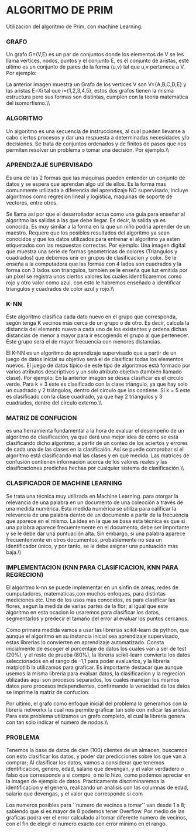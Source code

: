 # ALGORITMO DE PRIM

Utilizacion del algoritmo de Prim, con machine Learning.
    
### GRAFO

Un grafo G=(V,E) es un par de conjuntos donde los elementos de V se les
llama vertices, nodos, puntos y el conjunto E, es el conjunto de
aristas, este ultimo es un conjunto de pares de la forma (u,v) tal que
u,v pertenece a V. Por ejemplo:

La anterior imagen muestra un Grafo de los vertices V son
V=\{A,B,C,D,E\} y las aristas E=Xi tal que i=\{1,2,3,4,5\}, estos dos
grafos tienen la misma estructura pero sus formas son distintas, cumplen
con la teoria matematica del isomorfismo.\\\\

### ALGORITMO

Un algoritmo es una secuencia de instrucciones, al cual pueden llevarse
a cabo ciertos procesos y dar una respuesta a determinadas necesidades
y/o decisiones. Se trata de conjuntos ordenados y de finitos de pasos
que nos permiten resolver un problema o tomar una decisión. Por ejemplo.\\\\

### APRENDIZAJE SUPERVISADO

Es una de las 2 formas que las maquinas pueden entender un conjunto de
datos y se espera que aprendan algo util de ellos. Es la forma mas
comunmente utilizada a diferencia del aprendizaje NO supervisado,
incluye algoritmos como regresion lineal y logistica, maquinas de
soporte de vectores, entre otros.

Se llama asi por que el desarrollador actua como una guia para enseñar
al algoritmo las salidas a las que debe llegar. Es decir, la salida ya
es conocida. Es muy similar a la forma en la que un niño podria aprender
de un maestro. Requere que los posibles resultados del algoritmo ya sean
conocidos y que los datos utilizados para entrenar el algoritmo ya esten
etiquetados con las respuestas correctas. Por ejemplo: Una imagen
digital que muestra una serie de formas geometricas de colores
(Triangulos y cuadrados) que debemos unir en grupos de clasificacion y
color. Se le enseña a la computadora que las formas con 4 lados son
cuadrados y la forma con 3 lados son triangulos, tambien se le enseña
que luz emitida por un pixel se registra unos ciertos valores los cuales
identificaremos como rojo y otro valor como azul. con esto le habremos
enseñado a identificar triangulos y cuadrados de color azul y rojo.\\\\

### K-NN

Este algoritmo clasifica cada dato nuevo en el grupo que corresponda,
según tenga K vecinos más cerca de un grupo o de otro. Es decir, calcula
la distancia del elemento nuevo a cada uno de los existentes y ordena
dichas distancias de menor a mayor para ir escogiendo el grupo al que
pertenecer. Este grupo será el de mayor frecuencia con menores
distancias.

El K-NN es un algoritmo de aprendizaje supervisado que a partir de un
juego de datos inicial su objetivo será el de clasificar todas los
elementos nuevos. El juego de datos típico de este tipo de algoritmos
está formado por varios atributos descriptivos y un solo atributo
objetivo (también llamado clase). Por ejemplo: En la anterior imagen se
desea clasificar es el círculo verde. Para k = 3 este es clasificado con
la clase triángulo, ya que hay solo un cuadrado y 2 triángulos, dentro
del círculo que los contiene. Si k = 5 este es clasificado con la clase
cuadrado, ya que hay 2 triángulos y 3 cuadrados, dentro del círculo
externo.\\\\

### MATRIZ DE CONFUCION

es una herramienta fundamental a la hora de evaluar el desempeño de un
algoritmo de clasificación, ya que dará una mejor idea de cómo se está
clasificando dicho algoritmo, a partir de un conteo de los aciertos y
errores de cada una de las clases en la clasificaión. Así se puede
comprobar si el algoritmo está clasificando mal las clases y en qué
medida. Las matrices de confusión contienen información acerca de los
valores reales y las clasificaciones predichas hechas por cualquier
sistema de clasificación.\\\\

### CLASIFICADOR DE MACHINE LEARNING

Se trata una técnica muy utilizada en Machine Learning. para otorgar la
relevancia de una palabra en un documento de una colección a través de
una medida numérica. Esta medida numérica se utiliza para calificar la
relevancia de una palabra dentro de un documento a partir de la
frecuencia que aparece en el mismo. La idea en la que se basa esta
técnica es que si una palabra aparece frecuentemente en el documento,
debe ser importante y se le debe dar una puntuación alta. Sin embargo,
si una palabra aparece frecuentemente en otros documentos, probablemente
no sea un identificador único, y por tanto, se le debe asignar una
puntuación más baja.\\\\

### IMPLEMENTACION (KNN PARA CLASIFICACION, KNN PARA REGRECION)

El algoritmo k-nn se puede implementar en un sinfin de areas, redes de
cumputadores, matematicas,con muchos enfoques, para distintas mediciones
etc. Uno de los usos mas conocidos, es para clasificar las flores, segun
la medida de varias partes de la flor; al igual que este algoritmo en
esta ocacion lo usaremos para clasificar los datos, segmentarlos y
predecir el tamaño del error al evaluar los puntos cercanos.

Como primera medida vamos a usar las librerias scikit-learn de python,
que aunque el algoritmo en su instancia inicial sea aprendizaje
supervisado, estas librerias lo convierten en aprendizaje automatizado.
Consta inicialmente de escoger el porcentaje de datos los cuales van a
ser de test (20\%), y el resto de prueba (80\%), la libreria
scikit-learn convierte los datos seleccionados en el rango de -1,1 para
poder evaluarlos, y la libreria matplotlib la utilizamos para graficar.
Es importante destacar que aunque usemos la misma libreria para evaluar
datos, la clasificacion y la regrecion utilizadas aqui son procesos
separados, los cuales manejan los mismos datos pero procesos
independientes, confirmando la veracidad de los datos se imprime la
matriz de confucion.

Por ultimo, el grafo como enfoque inicial del problema lo generamos con
la libreria networkx la cual nos permite graficar tan solo con indicar
las aristas. Para este problema utilizamos un grafo completo, el cual la
libreria genera con tan solo indicar el numero de nodos.\\\\

### PROBLEMA

Tenemos la base de datos de cien (100) clientes de un almacen, buscamos
con esto clasificar los datos, y poder dar predicciones sobre los que
van a comprar; Al clasificar los datos, vamos a considerar que tenemos
identificacion, genero, edad, salario que devengan, y el valor verdadero
o falso que corresponde a si compro, o no lo hizo, como podemos apreciar
en la imagen de ejemplo de datos. Practicamente discriminaremos la
identificacion y el genero, realizando un analisis con las columnas de
edad, salario que devengas, y el valor que corresponde si com


 Los numeros posibles para ``numero de vecinos a tomar'' van desde 1 a 8;
sabiendo que si es mayor de 8 podemos tener Overflow. Por medio de las
graficas podra ver el error calculado al tomar diferente numero de
vecinos, con el fin de elegir el numero exacto con error minimo en el
rango.

    
